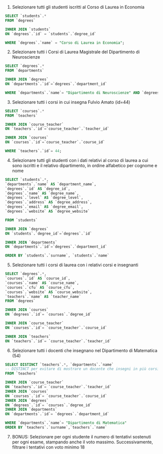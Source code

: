 1. Selezionare tutti gli studenti iscritti al Corso di Laurea in Economia

```sql
SELECT `students`.*
FROM `degrees`

INNER JOIN `students`
ON `degrees`.`id` = `students`.`degree_id`

WHERE `degrees`.`name` = "Corso di Laurea in Economia";
```

2. Selezionare tutti i Corsi di Laurea Magistrale del Dipartimento di
   Neuroscienze

```sql
SELECT `degrees`.*
FROM `departments`

INNER JOIN `degrees`
ON `departments`.`id`=`degrees`.`department_id`

WHERE `departments`.`name`= "Dipartimento di Neuroscienze" AND `degrees`.`level`= "magistrale";
```

3. Selezionare tutti i corsi in cui insegna Fulvio Amato (id=44)

```sql
SELECT `courses`.*
FROM `teachers`

INNER JOIN `course_teacher`
ON `teachers`.`id`=`course_teacher`.`teacher_id`

INNER JOIN `courses`
ON `courses`.`id`=`course_teacher`.`course_id`

WHERE `teachers`.`id`= 44;
```

4. Selezionare tutti gli studenti con i dati relativi al corso di laurea a cui
   sono iscritti e il relativo dipartimento, in ordine alfabetico per cognome e
   nome

```sql
SELECT `students`.*,
`departments`.`name` AS `department_name`,
`degrees`.`id` AS `degree_id`,
`degrees`.`name` AS `degree_name`,
`degrees`.`level` AS `degree_level`,
`degrees`.`address` AS `degree_address`,
`degrees`.`email` AS `degree_email`,
`degrees`.`website` AS `degree_website`

FROM `students`

INNER JOIN `degrees`
ON `students`.`degree_id`=`degrees`.`id`

INNER JOIN `departments`
ON `departments`.`id`=`degrees`.`department_id`

ORDER BY `students`.`surname`, `students`.`name`
```

5. Selezionare tutti i corsi di laurea con i relativi corsi e insegnanti

```sql
SELECT `degrees`.*,
`courses`.`id` AS `course_id`,
`courses`.`name` AS `course_name`,
`courses`.`cfu` AS `course_cfu`,
`courses`.`website` AS `course_website`,
`teachers`.`name` AS `teacher_name`
FROM `degrees`

INNER JOIN `courses`
ON `degrees`.`id`= `courses`.`degree_id`

INNER JOIN `course_teacher`
ON `courses`.`id`= `course_teacher`.`course_id`

INNER JOIN `teachers`
ON `teachers`.`id`= `course_teacher`.`teacher_id`
```

6. Selezionare tutti i docenti che insegnano nel Dipartimento di
   Matematica (54)

```sql
SELECT DISTINCT `teachers`.*, `departments`.`name`
-- DISTINCT per evitare di mostrare un docente che insegni in più corsi nello stesso dipartimento
FROM `teachers`

INNER JOIN `course_teacher`
ON `teachers`.`id`= `course_teacher`.`teacher_id`
INNER JOIN `courses`
ON `courses`.`id`= `course_teacher`.`course_id`
INNER JOIN `degrees`
ON `degrees`.`id`= `courses`.`degree_id`
INNER JOIN `departments`
ON `departments`.`id`= `degrees`.`department_id`

WHERE `departments`.`name`= "Dipartimento di Matematica"
ORDER BY `teachers`.`surname`,`teachers`.`name`
```

7. BONUS: Selezionare per ogni studente il numero di tentativi sostenuti
   per ogni esame, stampando anche il voto massimo. Successivamente,
   filtrare i tentativi con voto minimo 18

```sql

```
